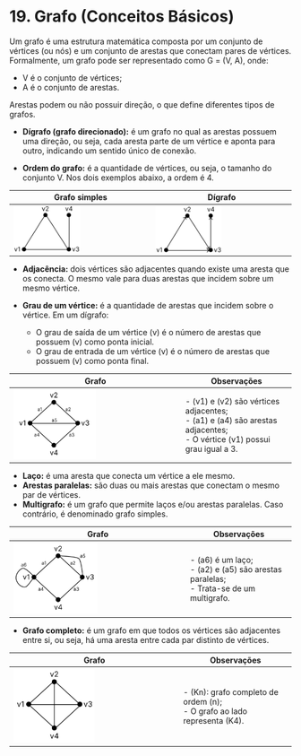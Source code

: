 # 19. Grafo (Conceitos Básicos)

Um grafo é uma estrutura matemática composta por um conjunto de vértices (ou nós) e um conjunto de arestas que conectam pares de vértices. Formalmente, um grafo pode ser representado como G = (V, A), onde:

- V é o conjunto de vértices;
- A é o conjunto de arestas.

Arestas podem ou não possuir direção, o que define diferentes tipos de grafos.

- **Dígrafo (grafo direcionado):** é um grafo no qual as arestas possuem uma direção, ou seja, cada aresta parte de um vértice e aponta para outro, indicando um sentido único de conexão.

- **Ordem do grafo:** é a quantidade de vértices, ou seja, o tamanho do conjunto V. Nos dois exemplos abaixo, a ordem é 4.

| Grafo simples | Dígrafo |
| ------------- | ------- |
| <img src="../imgs/grafo_simples.png" width="50%" style="max-height: 60vh;"/> | <img src="../imgs/digrafo.png" width="50%" style="max-height: 60vh;"/> |

- **Adjacência:** dois vértices são adjacentes quando existe uma aresta que os conecta. O mesmo vale para duas arestas que incidem sobre um mesmo vértice.

- **Grau de um vértice:** é a quantidade de arestas que incidem sobre o vértice. Em um dígrafo:
  - O grau de saída de um vértice \(v\) é o número de arestas que possuem \(v\) como ponta inicial.
  - O grau de entrada de um vértice \(v\) é o número de arestas que possuem \(v\) como ponta final.

| Grafo         | Observações |
| ------------- | ----------- |
| <img src="../imgs/adjacencia_grau.png" width="50%" style="max-height: 60vh;" /> | - \(v1\) e \(v2\) são vértices adjacentes;<br> - \(a1\) e \(a4\) são arestas adjacentes;<br> - O vértice \(v1\) possui grau igual a 3. |

- **Laço:** é uma aresta que conecta um vértice a ele mesmo.
- **Arestas paralelas:** são duas ou mais arestas que conectam o mesmo par de vértices.
- **Multigrafo:** é um grafo que permite laços e/ou arestas paralelas. Caso contrário, é denominado grafo simples.

| Grafo         | Observações |
| ------------- | ----------- |
| <img src="../imgs/multigrafo.png" width="50%" style="max-height: 60vh;" /> | - \(a6\) é um laço;<br> - \(a2\) e \(a5\) são arestas paralelas;<br> - Trata-se de um multigrafo. |

- **Grafo completo:** é um grafo em que todos os vértices são adjacentes entre si, ou seja, há uma aresta entre cada par distinto de vértices.

| Grafo         | Observações |
| ------------- | ----------- |
| <img src="../imgs/grafo_completo.png" width="50%" style="max-height: 60vh;" /> | - \(Kn\): grafo completo de ordem \(n\);<br> - O grafo ao lado representa \(K4\). |